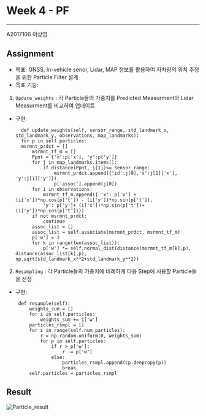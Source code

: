# Week 4 - PF
---
A2017106 이상엽

## Assignment

- 목표: GNSS, In-vehicle senor, Lidar, MAP 정보를 활용하여 자차량의 위치 추정을 위한 Particle Filter 설계 
- 목표 기능:
1) `Update_weights` : 각 Particle들의 가중치를 Predicted Measurment와 Lidar Measurment를 비교하여 업데이트      
- 구현:

        def update_weights(self, sensor_range, std_landmark_x, std_landmark_y, observations, map_landmarks):
        for p in self.particles:
        msrmnt_prdct = []
            msrmnt_tf_m = []
            Ppnt = {'x':p['x'], 'y':p['y']}
            for j in map_landmarks.items():
                if distance(Ppnt, j[1])<= sensor_range:
                    msrmnt_prdct.append({'id':j[0],'x':j[1]['x'], 'y':j[1]['y']})
                    p['assoc'].append(j[0])
            for i in observations:
                msrmnt_tf_m.append({ 'x': p['x'] + (i['x'])*np.cos(p['t']) - (i['y'])*np.sin(p['t']), 
                'y': p['y']+ (i['x'])*np.sin(p['t'])+(i['y'])*np.cos(p['t'])})
            if not msrmnt_prdct:
                continue
            assoc_list = []
            assoc_list = self.associate(msrmnt_prdct, msrmnt_tf_m)
            p['w'] = 1
            for k in range(len(assoc_list)):
                p['w'] *= self.normal_dist(distance(msrmnt_tf_m[k],p), distance(assoc_list[k],p), np.sqrt(std_landmark_x**2+std_landmark_y**2))
                
                
2) `Resampling` : 각 Particle들의 가중치에 비례하게 다음 Step에 사용할 Particle들을 선정      
- 구현:          

       def resample(self):
           weights_sum = []  
           for i in self.particles:  
               weights_sum += i['w']  
           particles_rsmpl = []  
           for i in range(self.num_particles):  
               r = np.random.uniform(0, weights_sum)  
               for p in self.particles:  
                   if r > p['w']:  
                       r -= p['w']  
                   else:  
                       particles_rsmpl.append(cp.deepcopy(p))  
                       break  
           self.particles = particles_rsmpl
## Result
![Particle_result](https://user-images.githubusercontent.com/80674433/114971149-b9994c00-9eb6-11eb-886d-a731a17f7f47.gif)

